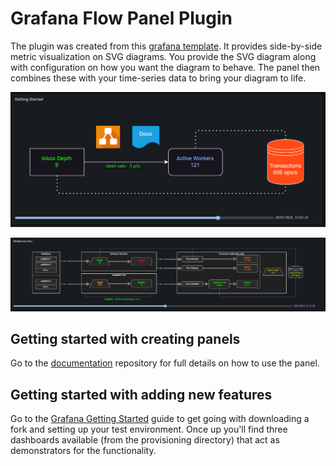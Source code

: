 # Grafana Flow Panel Plugin
The plugin was created from this [grafana template](https://grafana.com/developers/plugin-tools/tutorials/build-a-panel-plugin). It provides side-by-side metric visualization on SVG diagrams. You provide the SVG diagram along with configuration on how you want the diagram to behave. The panel then combines these with your time-series data to bring your diagram to life.

![example1](src/img/example1.png)

![example2](src/img/example2.png)

## Getting started with creating panels
Go to the [documentation](https://github.com/andymchugh/andrewbmchugh-flow-panel/blob/main/README.md) repository for full details on how to use the panel.

## Getting started with adding new features
Go to the [Grafana Getting Started](./grafana-getting-started.md) guide to get going with downloading a fork and setting up your test environment.
Once up you'll find three dashboards available (from the provisioning directory) that act as demonstrators for the functionality.
